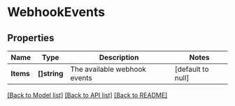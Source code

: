 # WebhookEvents

## Properties
Name | Type | Description | Notes
------------ | ------------- | ------------- | -------------
**Items** | **[]string** | The available webhook events | [default to null]

[[Back to Model list]](../README.md#documentation-for-models) [[Back to API list]](../README.md#documentation-for-api-endpoints) [[Back to README]](../README.md)

